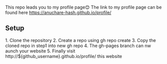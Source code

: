 This repo leads you to my profile page😊
The link to my profile page can be found here
https://anuchare-hash.github.io/profile/

<h2>Setup</h2>
1. Clone the repository
2. Create a repo using gh repo create
3. Copy the cloned repo in step1 into new gh repo
4. The gh-pages branch can nw aunch your website
5. Finally visit http://${github_username}.github.io/profile/ this website

